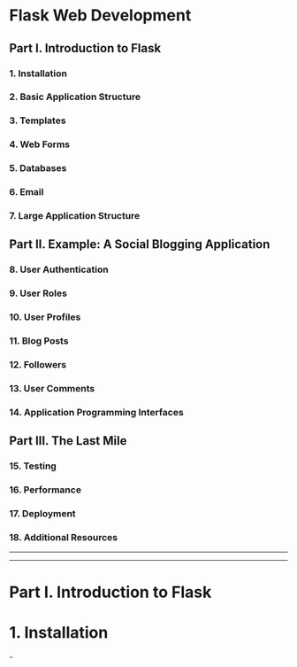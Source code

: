 # Flask Web Development

## Part I. Introduction to Flask

### 1. Installation
### 2. Basic Application Structure
### 3. Templates
### 4. Web Forms
### 5. Databases
### 6. Email
### 7. Large Application Structure

## Part II. Example: A Social Blogging Application

### 8. User Authentication
### 9. User Roles
### 10. User Profiles
### 11. Blog Posts
### 12. Followers
### 13. User Comments
### 14. Application Programming Interfaces

## Part III. The Last Mile

### 15. Testing
### 16. Performance
### 17. Deployment
### 18. Additional Resources

---
---

# Part I. Introduction to Flask

# 1. Installation

\-
